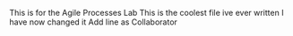This is for the Agile Processes Lab
This is the coolest file ive ever written
I have now changed it
Add line as Collaborator